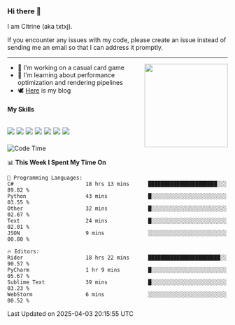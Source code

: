 ### Hi there 👋

I am Citrine (aka txtxj).

If you encounter any issues with my code, please create an issue instead of sending me an email so that I can address it promptly.

---

<img align="right" height="190" src="http://github-profile-summary-cards.vercel.app/api/cards/stats?username=txtxj&theme=vue">

- 🌱 I'm working on a casual card game
- 📖 I'm learning about performance optimization and rendering pipelines
- 🕊️ [Here](https://txtxj.top) is my blog

#### My Skills

![](https://img.shields.io/badge/Unity-000000?logo=unity&logoColor=fff)
![](https://img.shields.io/badge/C%23-239120?logo=csharp&logoColor=fff)
![](https://img.shields.io/badge/Python-3e74a2?logo=python&logoColor=fff)
![](https://img.shields.io/badge/C++-65318e?logo=cplusplus&logoColor=fff)
![](https://img.shields.io/badge/Vue-4FC08D?logo=vuedotjs&logoColor=fff)
![](https://img.shields.io/badge/Blender-f5792a?logo=blender&logoColor=fff)
![](https://img.shields.io/badge/MS%20SQL-cc2927?logo=microsoftsqlserver&logoColor=fff)
---

<!--START_SECTION:waka-->
![Code Time](http://img.shields.io/badge/Code%20Time-2%2C678%20hrs%2047%20mins-blue)

📊 **This Week I Spent My Time On** 

```text
💬 Programming Languages: 
C#                       18 hrs 13 mins      ██████████████████████░░░   89.82 % 
Python                   43 mins             █░░░░░░░░░░░░░░░░░░░░░░░░   03.55 % 
Other                    32 mins             █░░░░░░░░░░░░░░░░░░░░░░░░   02.67 % 
Text                     24 mins             █░░░░░░░░░░░░░░░░░░░░░░░░   02.01 % 
JSON                     9 mins              ░░░░░░░░░░░░░░░░░░░░░░░░░   00.80 % 

🔥 Editors: 
Rider                    18 hrs 22 mins      ███████████████████████░░   90.57 % 
PyCharm                  1 hr 9 mins         █░░░░░░░░░░░░░░░░░░░░░░░░   05.67 % 
Sublime Text             39 mins             █░░░░░░░░░░░░░░░░░░░░░░░░   03.23 % 
WebStorm                 6 mins              ░░░░░░░░░░░░░░░░░░░░░░░░░   00.52 % 
```


 Last Updated on 2025-04-03 20:15:55 UTC
<!--END_SECTION:waka-->
